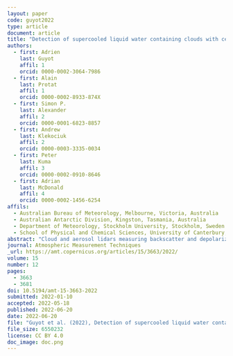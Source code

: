 ```yaml
---
layout: paper
code: guyot2022
type: article
document: article
title: "Detection of supercooled liquid water containing clouds with ceilometers: development and evaluation of deterministic and data-driven retrievals"
authors:
  - first: Adrien
    last: Guyot
    affil: 1
    orcid: 0000-0002-3064-7986
  - first: Alain
    last: Protat
    affil: 1
    orcid: 0000-0002-8933-874X
  - first: Simon P.
    last: Alexander
    affil: 2
    orcid: 0000-0001-6823-8857
  - first: Andrew
    last: Klekociuk
    affil: 2
    orcid: 0000-0003-3335-0034
  - first: Peter
    last: Kuma
    affil: 3
    orcid: 0000-0002-0910-8646
  - first: Adrian
    last: McDonald
    affil: 4
    orcid: 0000-0002-1456-6254
affils:
  - Australian Bureau of Meteorology, Melbourne, Victoria, Australia
  - Australian Antarctic Division, Kingston, Tasmania, Australia
  - Department of Meteorology, Stockholm University, Stockholm, Sweden
  - School of Physical and Chemical Sciences, University of Canterbury, Christchurch, Aotearoa/New Zealand
abstract: "Cloud and aerosol lidars measuring backscatter and depolarization ratio are the most suitable lidars to detect cloud phase (liquid, ice, or mixed phase). However, such instruments are not widely deployed as part of operational networks. In this study, we propose a new algorithm to detect supercooled liquid water containing clouds (SLCC) based on ceilometers measuring only co-polarization backscatter. We utilize observations collected at Davis, Antarctica, where low-level, mixed-phase clouds, including supercooled liquid water (SLW) droplets and ice crystals, remain poorly understood due to the paucity of ground-based observations. A 3-month set of observations were collected during the austral summer of November 2018 to February 2019, with a variety of instruments including a depolarization lidar and a W-band cloud radar which were used to build a two-dimensional cloud phase mask distinguishing SLW and mixed-phase clouds. This cloud phase mask is used as the reference to develop a new algorithm based on the observations of a single polarization ceilometer operating in the vicinity for the same period. Deterministic and data-driven retrieval approaches were evaluated: an extreme gradient boosting (XGBoost) framework ingesting backscatter average characteristics was the most effective method at reproducing the classification obtained with the combined radar–lidar approach with an accuracy as high as 0.91. This study provides a new SLCC retrieval approach based on ceilometer data and highlights the considerable benefits of these instruments to provide intelligence on cloud phase in polar regions that usually suffer from a paucity of observations. Finally, the two algorithms were applied to a full year of ceilometer observations to retrieve cloud phase and frequency of occurrences of SLCC: SLCC was present 29 ± 6 % of the time for T19 and 24 ± 5 % of the time for G22-Davis over that annual cycle."
journal: Atmospheric Measurement Techniques
_url: https://amt.copernicus.org/articles/15/3663/2022/
volume: 15
number: 12
pages:
  - 3663
  - 3681
doi: 10.5194/amt-15-3663-2022
submitted: 2022-01-10
accepted: 2022-05-18
published: 2022-06-20
date: 2022-06-20
file: "Guyot et al. (2022), Detection of supercooled liquid water containing clouds with ceilometers development and evaluation of deterministic and data-driven retrievals.pdf"
file_size: 6550232
license: CC BY 4.0
doc_image: doc.png
---
```

